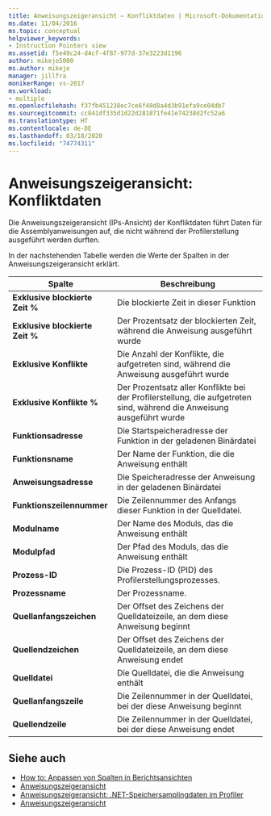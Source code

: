 ```yaml
---
title: Anweisungszeigeransicht – Konfliktdaten | Microsoft-Dokumentation
ms.date: 11/04/2016
ms.topic: conceptual
helpviewer_keywords:
- Instruction Pointers view
ms.assetid: f5e49c24-d4cf-4f87-977d-37e3223d1196
author: mikejo5000
ms.author: mikejo
manager: jillfra
monikerRange: vs-2017
ms.workload:
- multiple
ms.openlocfilehash: f37fb451238ec7ce6f48d8a4d3b91efa9ce04db7
ms.sourcegitcommit: cc841df335d1d22d281871fe41e74238d2fc52a6
ms.translationtype: HT
ms.contentlocale: de-DE
ms.lasthandoff: 03/18/2020
ms.locfileid: "74774311"
---
```

# <a name="instruction-pointers-ips-view---contention-data"></a>Anweisungszeigeransicht: Konfliktdaten
Die Anweisungszeigeransicht (IPs-Ansicht) der Konfliktdaten führt Daten für die Assemblyanweisungen auf, die nicht während der Profilerstellung ausgeführt werden durften.

 In der nachstehenden Tabelle werden die Werte der Spalten in der Anweisungszeigeransicht erklärt.

|Spalte|Beschreibung|
|------------|-----------------|
|**Exklusive blockierte Zeit %**|Die blockierte Zeit in dieser Funktion|
|**Exklusive blockierte Zeit %**|Der Prozentsatz der blockierten Zeit, während die Anweisung ausgeführt wurde|
|**Exklusive Konflikte**|Die Anzahl der Konflikte, die aufgetreten sind, während die Anweisung ausgeführt wurde|
|**Exklusive Konflikte %**|Der Prozentsatz aller Konflikte bei der Profilerstellung, die aufgetreten sind, während die Anweisung ausgeführt wurde|
|**Funktionsadresse**|Die Startspeicheradresse der Funktion in der geladenen Binärdatei|
|**Funktionsname**|Der Name der Funktion, die die Anweisung enthält|
|**Anweisungsadresse**|Die Speicheradresse der Anweisung in der geladenen Binärdatei|
|**Funktionszeilennummer**|Die Zeilennummer des Anfangs dieser Funktion in der Quelldatei.|
|**Modulname**|Der Name des Moduls, das die Anweisung enthält|
|**Modulpfad**|Der Pfad des Moduls, das die Anweisung enthält|
|**Prozess-ID**|Die Prozess-ID (PID) des Profilerstellungsprozesses.|
|**Prozessname**|Der Prozessname.|
|**Quellanfangszeichen**|Der Offset des Zeichens der Quelldateizeile, an dem diese Anweisung beginnt|
|**Quellendzeichen**|Der Offset des Zeichens der Quelldateizeile, an dem diese Anweisung endet|
|**Quelldatei**|Die Quelldatei, die die Anweisung enthält|
|**Quellanfangszeile**|Die Zeilennummer in der Quelldatei, bei der diese Anweisung beginnt|
|**Quellendzeile**|Die Zeilennummer in der Quelldatei, bei der diese Anweisung endet|

## <a name="see-also"></a>Siehe auch
- [How to: Anpassen von Spalten in Berichtsansichten](../profiling/how-to-customize-report-view-columns.md)
- [Anweisungszeigeransicht](../profiling/instruction-pointers-ips-view.md)
- [Anweisungszeigeransicht: .NET-Speichersamplingdaten im Profiler](../profiling/instruction-pointers-ips-view-dotnet-memory-sampling-data.md)
- [Anweisungszeigeransicht](../profiling/instruction-pointers-ips-view-sampling-data.md)
